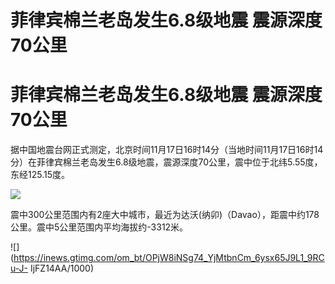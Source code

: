 # 菲律宾棉兰老岛发生6.8级地震 震源深度70公里

# 菲律宾棉兰老岛发生6.8级地震 震源深度70公里

据中国地震台网正式测定，北京时间11月17日16时14分（当地时间11月17日16时14分）在菲律宾棉兰老岛发生6.8级地震，震源深度70公里，震中位于北纬5.55度，东经125.15度。

![](https://inews.gtimg.com/om_bt/OymwtlO1xxlUcmtAJhNPbJql5Lb29yqu38HBmwRpinbJgAA/1000)

震中300公里范围内有2座大中城市，最近为达沃(纳卯)（Davao），距震中约178公里。震中5公里范围内平均海拔约-3312米。

![](https://inews.gtimg.com/om_bt/OPjW8iNSg74_YjMtbnCm_6ysx65J9L1_9RCu-J-
IjFZ14AA/1000)

